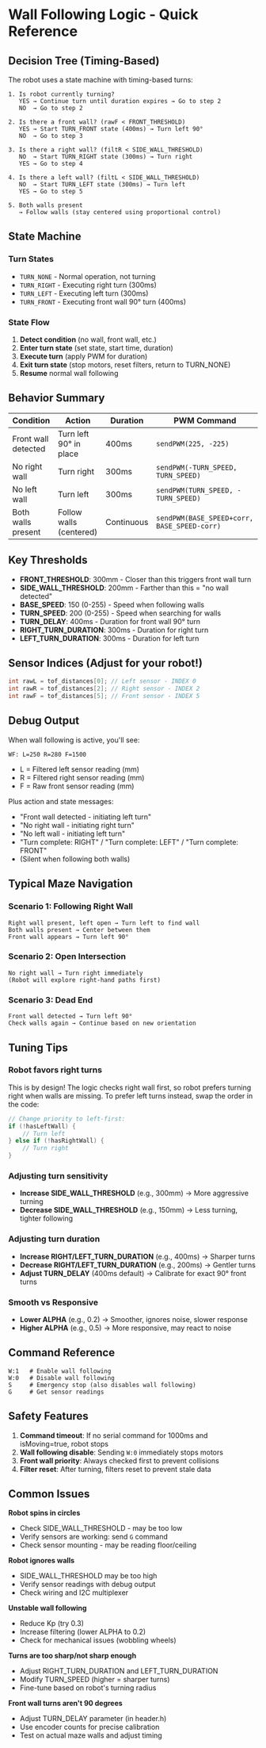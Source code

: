 # Wall Following Logic - Quick Reference

## Decision Tree (Timing-Based)

The robot uses a state machine with timing-based turns:

```
1. Is robot currently turning?
   YES → Continue turn until duration expires → Go to step 2
   NO  → Go to step 2

2. Is there a front wall? (rawF < FRONT_THRESHOLD)
   YES → Start TURN_FRONT state (400ms) → Turn left 90°
   NO  → Go to step 3

3. Is there a right wall? (filtR < SIDE_WALL_THRESHOLD)
   NO  → Start TURN_RIGHT state (300ms) → Turn right
   YES → Go to step 4

4. Is there a left wall? (filtL < SIDE_WALL_THRESHOLD)
   NO  → Start TURN_LEFT state (300ms) → Turn left
   YES → Go to step 5

5. Both walls present
   → Follow walls (stay centered using proportional control)
```

## State Machine

### Turn States
- `TURN_NONE` - Normal operation, not turning
- `TURN_RIGHT` - Executing right turn (300ms)
- `TURN_LEFT` - Executing left turn (300ms)
- `TURN_FRONT` - Executing front wall 90° turn (400ms)

### State Flow
1. **Detect condition** (no wall, front wall, etc.)
2. **Enter turn state** (set state, start time, duration)
3. **Execute turn** (apply PWM for duration)
4. **Exit turn state** (stop motors, reset filters, return to TURN_NONE)
5. **Resume** normal wall following

## Behavior Summary

| Condition | Action | Duration | PWM Command |
|-----------|--------|----------|-------------|
| Front wall detected | Turn left 90° in place | 400ms | `sendPWM(225, -225)` |
| No right wall | Turn right | 300ms | `sendPWM(-TURN_SPEED, TURN_SPEED)` |
| No left wall | Turn left | 300ms | `sendPWM(TURN_SPEED, -TURN_SPEED)` |
| Both walls present | Follow walls (centered) | Continuous | `sendPWM(BASE_SPEED+corr, BASE_SPEED-corr)` |

## Key Thresholds

- **FRONT_THRESHOLD**: 300mm - Closer than this triggers front wall turn
- **SIDE_WALL_THRESHOLD**: 200mm - Farther than this = "no wall detected"
- **BASE_SPEED**: 150 (0-255) - Speed when following walls
- **TURN_SPEED**: 200 (0-255) - Speed when searching for walls
- **TURN_DELAY**: 400ms - Duration for front wall 90° turn
- **RIGHT_TURN_DURATION**: 300ms - Duration for right turn
- **LEFT_TURN_DURATION**: 300ms - Duration for left turn

## Sensor Indices (Adjust for your robot!)

```cpp
int rawL = tof_distances[0]; // Left sensor - INDEX 0
int rawR = tof_distances[2]; // Right sensor - INDEX 2  
int rawF = tof_distances[5]; // Front sensor - INDEX 5
```

## Debug Output

When wall following is active, you'll see:
```
WF: L=250 R=280 F=1500
```
- L = Filtered left sensor reading (mm)
- R = Filtered right sensor reading (mm)
- F = Raw front sensor reading (mm)

Plus action and state messages:
- "Front wall detected - initiating left turn"
- "No right wall - initiating right turn"
- "No left wall - initiating left turn"
- "Turn complete: RIGHT" / "Turn complete: LEFT" / "Turn complete: FRONT"
- (Silent when following both walls)

## Typical Maze Navigation

### Scenario 1: Following Right Wall
```
Right wall present, left open → Turn left to find wall
Both walls present → Center between them
Front wall appears → Turn left 90°
```

### Scenario 2: Open Intersection
```
No right wall → Turn right immediately
(Robot will explore right-hand paths first)
```

### Scenario 3: Dead End
```
Front wall detected → Turn left 90°
Check walls again → Continue based on new orientation
```

## Tuning Tips

### Robot favors right turns
This is by design! The logic checks right wall first, so robot prefers turning right when walls are missing. To prefer left turns instead, swap the order in the code:

```cpp
// Change priority to left-first:
if (!hasLeftWall) {
    // Turn left
} else if (!hasRightWall) {
    // Turn right
}
```

### Adjusting turn sensitivity
- **Increase SIDE_WALL_THRESHOLD** (e.g., 300mm) → More aggressive turning
- **Decrease SIDE_WALL_THRESHOLD** (e.g., 150mm) → Less turning, tighter following

### Adjusting turn duration
- **Increase RIGHT/LEFT_TURN_DURATION** (e.g., 400ms) → Sharper turns
- **Decrease RIGHT/LEFT_TURN_DURATION** (e.g., 200ms) → Gentler turns
- **Adjust TURN_DELAY** (400ms default) → Calibrate for exact 90° front turns

### Smooth vs Responsive
- **Lower ALPHA** (e.g., 0.2) → Smoother, ignores noise, slower response
- **Higher ALPHA** (e.g., 0.5) → More responsive, may react to noise

## Command Reference

```
W:1   # Enable wall following
W:0   # Disable wall following
S     # Emergency stop (also disables wall following)
G     # Get sensor readings
```

## Safety Features

1. **Command timeout**: If no serial command for 1000ms and isMoving=true, robot stops
2. **Wall following disable**: Sending `W:0` immediately stops motors
3. **Front wall priority**: Always checked first to prevent collisions
4. **Filter reset**: After turning, filters reset to prevent stale data

## Common Issues

**Robot spins in circles**
- Check SIDE_WALL_THRESHOLD - may be too low
- Verify sensors are working: send `G` command
- Check sensor mounting - may be reading floor/ceiling

**Robot ignores walls**
- SIDE_WALL_THRESHOLD may be too high
- Verify sensor readings with debug output
- Check wiring and I2C multiplexer

**Unstable wall following**
- Reduce Kp (try 0.3)
- Increase filtering (lower ALPHA to 0.2)
- Check for mechanical issues (wobbling wheels)

**Turns are too sharp/not sharp enough**
- Adjust RIGHT_TURN_DURATION and LEFT_TURN_DURATION
- Modify TURN_SPEED (higher = sharper turns)
- Fine-tune based on robot's turning radius

**Front wall turns aren't 90 degrees**
- Adjust TURN_DELAY parameter (in header.h)
- Use encoder counts for precise calibration
- Test on actual maze walls and adjust timing
